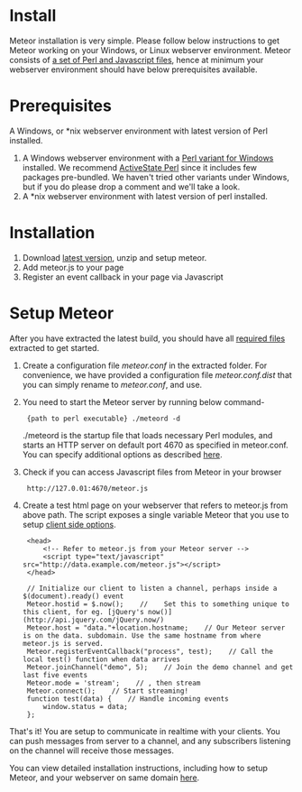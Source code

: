 # Install

Meteor installation is very simple. Please follow below instructions to get Meteor working on your Windows, or Linux webserver environment. Meteor consists of [a set of Perl and Javascript files](FILES.md), hence at minimum your webserver environment should have below prerequisites available.

# Prerequisites

A Windows, or *nix webserver environment with latest version of Perl installed.

1. A Windows webserver environment with a [Perl variant for Windows](http://www.perl.org/get.html#win32) installed. We recommend [ActiveState Perl](http://www.activestate.com/activeperl) since it includes few packages pre-bundled. We haven't tried other variants under Windows, but if you do please drop a comment and we'll take a look.
2. A *nix webserver environment with latest version of perl installed.

# Installation

1. Download [latest version](build/meteor-latest.tgz), unzip and setup meteor.
2. Add meteor.js to your page
3. Register an event callback in your page via Javascript

# Setup Meteor

After you have extracted the latest build, you should have all [required files](FILES.md) extracted to get started. 

1. Create a configuration file *meteor.conf* in the extracted folder. For convenience, we have provided a configuration file *meteor.conf.dist* that you can simply rename to *meteor.conf*, and use.
2. You need to start the Meteor server by running below command-

        {path to perl executable} ./meteord -d

   ./meteord is the startup file that loads necessary Perl modules, and starts an HTTP server on default port 4670 as specified in meteor.conf. You can specify additional options as described [here](http://meteorserver.org/server-docs/). 
3. Check if you can access Javascript files from Meteor in your browser

        http://127.0.01:4670/meteor.js

4. Create a test html page on your webserver that refers to meteor.js from above path. The script exposes a single variable Meteor that you use to setup [client side options](http://meteorserver.org/client-docs/).
   
        <head>
            <!-- Refer to meteor.js from your Meteor server -->
            <script type="text/javascript" src="http://data.example.com/meteor.js"></script>
        </head>

        // Initialize our client to listen a channel, perhaps inside a $(document).ready() event
        Meteor.hostid = $.now();    //    Set this to something unique to this client, for eg. [jQuery's now()](http://api.jquery.com/jQuery.now/)
        Meteor.host = "data."+location.hostname;    // Our Meteor server is on the data. subdomain. Use the same hostname from where meteor.js is served.
        Meteor.registerEventCallback("process", test);    // Call the local test() function when data arrives
        Meteor.joinChannel("demo", 5);    // Join the demo channel and get last five events
        Meteor.mode = 'stream';    // , then stream
        Meteor.connect();    // Start streaming!
        function test(data) {    // Handle incoming events
            window.status = data;
        };

That's it! You are setup to communicate in realtime with your clients. You can push messages from server to a channel, and any subscribers listening on the channel will receive those messages.

You can view detailed installation instructions, including how to setup Meteor, and your webserver on same domain [here](http://meteorserver.org/installation/).
